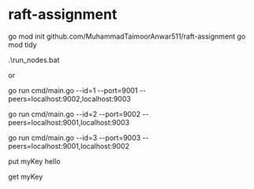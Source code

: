 # raft-assignment

go mod init github.com/MuhammadTaimoorAnwar511/raft-assignment
go mod tidy

.\run_nodes.bat

or

go run cmd/main.go --id=1 --port=9001 --peers=localhost:9002,localhost:9003

go run cmd/main.go --id=2 --port=9002 --peers=localhost:9001,localhost:9003

go run cmd/main.go --id=3 --port=9003 --peers=localhost:9001,localhost:9002

put myKey hello

get myKey

